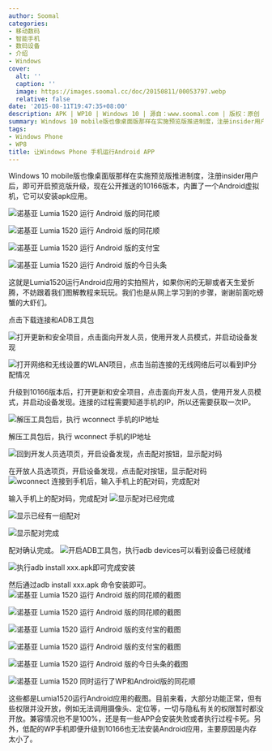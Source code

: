 ```yaml
---
author: Soomal
categories:
- 移动数码
- 智能手机
- 数码设备
- 介绍
- Windows
cover:
  alt: ''
  caption: ''
  image: https://images.soomal.cc/doc/20150811/00053797.webp
  relative: false
date: '2015-08-11T19:47:35+08:00'
description: APK | WP10 | Windows 10 | 源自：www.soomal.com | 版权：原创 |  平均/总评分：09.50/171
summary: Windows 10 mobile版也像桌面版那样在实施预览版推进制度，注册insider用户后，即可开启预览版升级，现在公开推送的10166版本，内置了一个Android虚拟机，它可以安装apk应用。这就是Lumia1520运行Android应用的实拍照片
tags:
- Windows Phone
- WP8
title: 让Windows Phone 手机运行Android APP
---
```


Windows 10 mobile版也像桌面版那样在实施预览版推进制度，注册insider用户后，即可开启预览版升级，现在公开推送的10166版本，内置了一个Android虚拟机，它可以安装apk应用。



![诺基亚 Lumia 1520 运行 Android 版的同花顺](https://images.soomal.cc/doc/20150811/00053777_01.webp)



![诺基亚 Lumia 1520 运行 Android 版的同花顺](https://images.soomal.cc/doc/20150811/00053778_01.webp)



![诺基亚 Lumia 1520 运行 Android 版的支付宝](https://images.soomal.cc/doc/20150811/00053779_01.webp)



![诺基亚 Lumia 1520 运行 Android 版的今日头条](https://images.soomal.cc/doc/20150811/00053780_01.webp)



这就是Lumia1520运行Android应用的实拍照片，如果你闲的无聊或者天生爱折腾，不妨跟着我们图解教程来玩玩。我们也是从网上学习到的步骤，谢谢前面吃螃蟹的大虾们。



点击下载连接和ADB工具包



![打开更新和安全项目，点击面向开发人员，使用开发人员模式，并启动设备发现](https://images.soomal.cc/doc/20150811/00053781_01.webp)



![打开网络和无线设置的WLAN项目，点击当前连接的无线网络后可以看到IP分配情况](https://images.soomal.cc/doc/20150811/00053782_01.webp)



升级到10166版本后，打开更新和安全项目，点击面向开发人员，使用开发人员模式，并启动设备发现。连接的过程需要知道手机的IP，所以还需要获取一次IP。

![解压工具包后，执行 wconnect 手机的IP地址](https://images.soomal.cc/doc/20150811/00053786.webp)




解压工具包后，执行 wconnect 手机的IP地址

![回到开发人员选项页，开启设备发现，点击配对按钮，显示配对码](https://images.soomal.cc/doc/20150811/00053783.webp)




在开放人员选项页，开启设备发现，点击配对按钮，显示配对码
![wconnect 连接到手机后，输入手机上的配对码，完成配对](https://images.soomal.cc/doc/20150811/00053787.webp)




输入手机上的配对码，完成配对
![显示配对已经完成](https://images.soomal.cc/doc/20150811/00053784_01.webp)




![显示已经有一组配对](https://images.soomal.cc/doc/20150811/00053785_01.webp)




![显示配对完成](https://images.soomal.cc/doc/20150811/00053788.webp)




配对确认完成。
![开启ADB工具包，执行adb devices可以看到设备已经就绪](https://images.soomal.cc/doc/20150811/00053789.webp)




![执行adb install xxx.apk即可完成安装](https://images.soomal.cc/doc/20150811/00053790.webp)




然后通过adb install xxx.apk 命令安装即可。
![诺基亚 Lumia 1520 运行 Android 版的同花顺的截图](https://images.soomal.cc/doc/20150811/00053791_01.webp)




![诺基亚 Lumia 1520 运行 Android 版的同花顺的截图](https://images.soomal.cc/doc/20150811/00053792_01.webp)




![诺基亚 Lumia 1520 运行 Android 版的支付宝的截图](https://images.soomal.cc/doc/20150811/00053793_01.webp)




![诺基亚 Lumia 1520 运行 Android 版的支付宝的截图](https://images.soomal.cc/doc/20150811/00053794_01.webp)




![诺基亚 Lumia 1520 运行 Android 版的今日头条的截图](https://images.soomal.cc/doc/20150811/00053795_01.webp)




![诺基亚 Lumia 1520 同时运行了WP和Android版的同花顺](https://images.soomal.cc/doc/20150811/00053796_01.webp)




这些都是Lumia1520运行Android应用的截图。目前来看，大部分功能正常，但有些权限并没开放，例如无法调用摄像头、定位等，一切与隐私有关的权限暂时都没开放。兼容情况也不是100%，还是有一些APP会安装失败或者执行过程卡死。另外，低配的WP手机即便升级到10166也无法安装Android应用，主要原因是内存太小了。